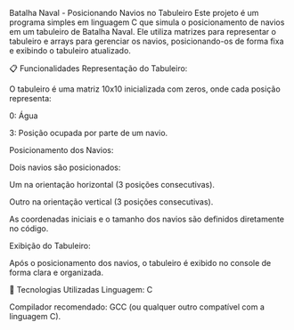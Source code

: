 Batalha Naval - Posicionando Navios no Tabuleiro
Este projeto é um programa simples em linguagem C que simula o posicionamento de navios em um tabuleiro de Batalha Naval. Ele utiliza matrizes para representar o tabuleiro e arrays para gerenciar os navios, posicionando-os de forma fixa e exibindo o tabuleiro atualizado.

📋 Funcionalidades
Representação do Tabuleiro:

O tabuleiro é uma matriz 10x10 inicializada com zeros, onde cada posição representa:

0: Água

3: Posição ocupada por parte de um navio.

Posicionamento dos Navios:

Dois navios são posicionados:

Um na orientação horizontal (3 posições consecutivas).

Outro na orientação vertical (3 posições consecutivas).

As coordenadas iniciais e o tamanho dos navios são definidos diretamente no código.

Exibição do Tabuleiro:

Após o posicionamento dos navios, o tabuleiro é exibido no console de forma clara e organizada.

🔧 Tecnologias Utilizadas
Linguagem: C

Compilador recomendado: GCC (ou qualquer outro compatível com a linguagem C).

